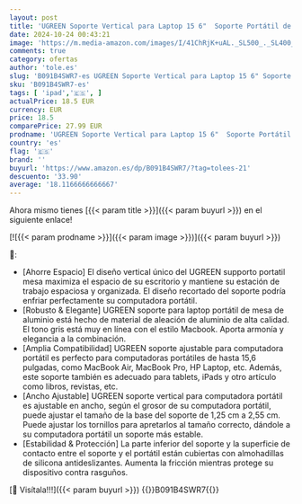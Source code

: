 ```yaml
---
layout: post
title: 'UGREEN Soporte Vertical para Laptop 15 6"  Soporte Portátil de Aluminio Ajustable 12-25mm  Soporte para Computadora Portatil de Mesa Compatible con MacBook Pro/Air  Matebook  HP  iPad Gris'
date: 2024-10-24 00:43:21
image: 'https://m.media-amazon.com/images/I/41ChRjK+uAL._SL500_._SL400_.jpg'
comments: true
category: ofertas
author: 'tole.es'
slug: 'B091B4SWR7-es UGREEN Soporte Vertical para Laptop 15 6" Soporte Portátil...'
sku: 'B091B4SWR7-es'
tags: [ 'ipad','🇪🇸', ]
actualPrice: 18.5 EUR
currency: EUR
price: 18.5
comparePrice: 27.99 EUR
prodname: 'UGREEN Soporte Vertical para Laptop 15 6"  Soporte Portátil de Aluminio Ajustable 12-25mm  Soporte para Computadora Portatil de Mesa Compatible con MacBook Pro/Air  Matebook  HP  iPad Gris'
country: 'es'
flag: '🇪🇸'
brand: ''
buyurl: 'https://www.amazon.es/dp/B091B4SWR7/?tag=tolees-21'
descuento: '33.90'
average: '18.1166666666667'
---
```


Ahora mismo tienes [{{< param title >}}]({{< param buyurl >}}) en el siguiente enlace!

[![{{< param prodname >}}]({{< param image >}})]({{< param buyurl >}})

🔎:

- [Ahorre Espacio] El diseño vertical único del UGREEN supporto portatil mesa maximiza el espacio de su escritorio y mantiene su estación de trabajo espaciosa y organizada. El diseño recortado del soporte podría enfriar perfectamente su computadora portátil.
- [Robusto & Elegante] UGREEN soporte para laptop portátil de mesa de aluminio está hecho de material de aleación de aluminio de alta calidad. El tono gris está muy en línea con el estilo Macbook. Aporta armonía y elegancia a la combinación.
- [Amplia Compatibilidad] UGREEN soporte ajustable para computadora portátil es perfecto para computadoras portátiles de hasta 15,6 pulgadas, como MacBook Air, MacBook Pro, HP Laptop, etc. Además, este soporte también es adecuado para tablets, iPads y otro artículo como libros, revistas, etc.
- [Ancho Ajustable] UGREEN soporte vertical para computadora portátil es ajustable en ancho, según el grosor de su computadora portátil, puede ajustar el tamaño de la base del soporte de 1,25 cm a 2,55 cm. Puede ajustar los tornillos para apretarlos al tamaño correcto, dándole a su computadora portátil un soporte más estable.
- [Estabilidad & Protección] La parte inferior del soporte y la superficie de contacto entre el soporte y el portátil están cubiertas con almohadillas de silicona antideslizantes. Aumenta la fricción mientras protege su dispositivo contra rasguños.

[🛒 Visítala!!!]({{< param buyurl >}})
{{<world>}}B091B4SWR7{{</world>}}
